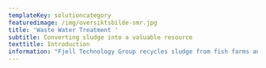 ```yaml
---
templateKey: solutioncategory
featuredimage: /img/oversiktsbilde-smr.jpg
title: 'Waste Water Treatment '
subtitle: Converting sludge into a valuable resource
texttitle: Introduction
information: "Fjell Technology Group recycles sludge from fish farms and municipal waste water plants. The sludge is used as an additive in fertiliser or other agricultural products. \n\n**Land-based fish farming** and closed- & semi-closed fish farming cages in sea is an expanding industry, which will continue to grow in the coming years. With more fish farms of this type being established, wastewater management becomes an increasing concern. \n\nThese fish farms must clean their wastewater before letting it out into the recipient. The origin of the organic material in the wastewater is faeces and feed residues. The fish farms are obliged to remove organic material from the wastewater before they let it out into the surrounding sea. The reason for this is that a heavy organic load in the wastewater could cause algae blooms and oxygen depletion in the sea surrounding the fish farm. There are no dangerous materials in the wastewater. In a good seawater location with stong oceancurrent the waste water will be natural building blocks for new life in the sea. The problem is when too much organic load is accumulated in a concentrated area. \n\nIf we focus upon a land based farm there are typically two sources of wastewater that needs to be treated, The first and primary are meachanical filters of type disk filters or drum filters. All water circulating in a Recirculating Aquaculture System (RAS) or Flow Through fish farm goes through these mechanical filters. The suspended solids are collected by filters and through a backwash system removed from the filters at a regularity depending upon the amount of organic material in the water flowing through. The second source, fixed bed biofilters, are only relevant for RAS fish farms. These bioreactors convert ammonia (NH3) and ammonium (NH4+) to NO3- (Nitrate) by use of nitrifying bacteria living on fixed structures with large surface. These are complex and sensetive processes designed to make the water reusable for the fish, so that the fish farm can farm large biomasses of fish even at places with limited new water sources. \n\n\n\nThe machinery can be installed at any land-based fish farming facility or wastewater plant. The system purifies the wastewater without using chemical polymer, dewaters the sludge,  and dries the sludge from 0.1 per cent Dry Matter (DM) and up to 99 per cent DM. This process is branded as Fjell Fishsludge Recovery System (FRS). \n\n**Waste water** is also an ongoing concern for many municipalities and waste management authorities, who have to manage public sewage and waste streams for growing populations. \n\nFjell’s dryer design is patented and market-leading. For drying large volumes of sludge it is the most energy-efficient dryer available on the market.\n\nThe dried sludge is repurposed as an additive for producing fertiliser, or in other agricultural products that rely on nutrients such as nitrogen and phosphorus.\n\n**Concrete benefits**\n\nFjell’s technology contributes to a circular economy by recycling sludge to fertilizer.\n\nThe solution helps fish farmers and municipal waste plants to minimise the need for waste management and transport, which cuts both costs and emissions from production and treatment processes.\n\nFTG has delivered its biowaste handling equipment worldwide, including Germany, Iceland, Italy, Japan, Norway and Saudi Arabia.\n\nAt  a glance\n\n**\\-      Purifies the wastewater without the use of chemical polymer, high capture rate.**  \n\n**\\-\tRecycling of fish sludge and wastewater for fertiliser**\n\n**\\-\tDries waste water up to 99%**\n\n**\\-\tReduces the need for sludge transport** \n\nPlease check our references for more info."
---
```


